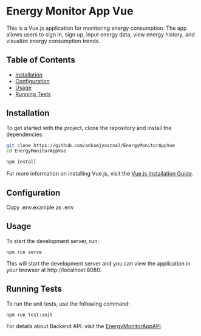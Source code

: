 # Energy Monitor App Vue

This is a Vue.js application for monitoring energy consumption. The app allows users to sign in, sign up, input energy data, view energy history, and visualize energy consumption trends.

## Table of Contents

- [Installation](#installation)
- [Configuration](#configuration)
- [Usage](#usage)
- [Running Tests](#running-tests)

## Installation

To get started with the project, clone the repository and install the dependencies:

```sh
git clone https://github.com/ankamjyostna3/EnergyMonitorAppVue
cd EnergyMonitorAppVue

npm install
```

For more information on installing Vue.js, visit the [Vue.js Installation Guide](https://v2.vuejs.org/v2/guide/installation.html).


## Configuration
Copy .env.example as .env

## Usage
To start the development server, run:
```
npm run serve
```
This will start the development server and you can view the application in your browser at http://localhost:8080.

## Running Tests
To run the unit tests, use the following command:

```
npm run test:unit 
```

For details about Backend API. visit the [EnergyMonitorAppAPI](https://github.com/ankamjyostna3/EnergyMonitorAppAPI).
